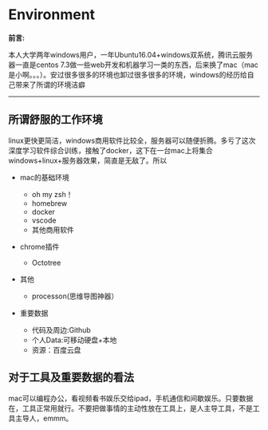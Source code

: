 # Environment

__前言:__

本人大学两年windows用户，一年Ubuntu16.04+windows双系统，腾讯云服务器一直是centos 7.3做一些web开发和机器学习一类的东西，后来换了mac（mac是小啊。。。）。安过很多很多的环境也卸过很多很多的环境，windows的经历给自己带来了所谓的环境洁癖

------------------

## 所谓舒服的工作环境

linux更快更简洁，windows商用软件比较全，服务器可以随便折腾。多亏了这次深度学习软件综合训练，接触了docker，这下在一台mac上将集合windows+linux+服务器效果，简直是无敌了。所以

* mac的基础环境
    * oh my zsh！
    * homebrew
    * docker
    * vscode
    * 其他商用软件

* chrome插件
    * Octotree
* 其他
    * processon(思维导图神器）

* 重要数据
    * 代码及周边:Github
    * 个人Data:可移动硬盘+本地
    * 资源：百度云盘


## 对于工具及重要数据的看法

mac可以编程办公，看视频看书娱乐交给ipad，手机通信和间歇娱乐。只要数据在，工具正常用就行。不要把做事情的主动性放在工具上，是人主导工具，不是工具主导人，emmm。
